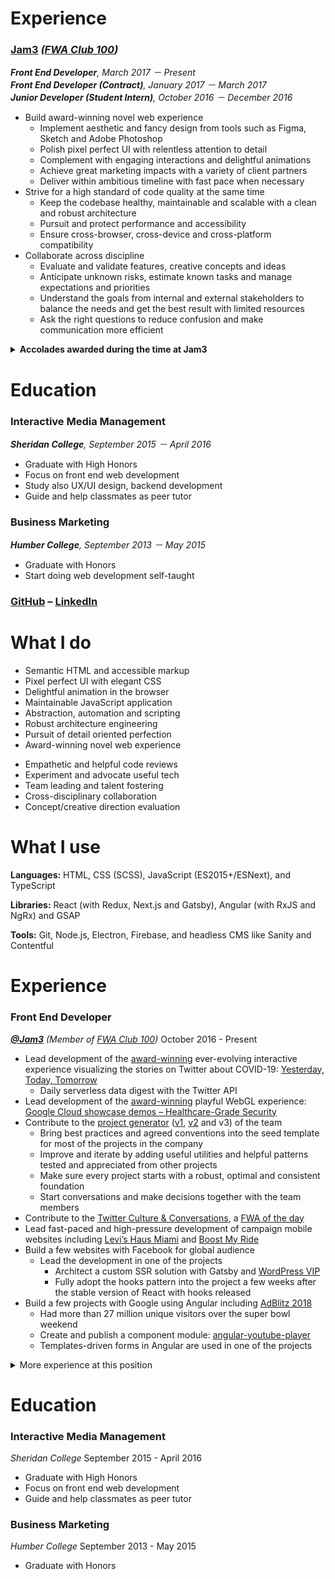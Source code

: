 # Experience

### [Jam3] _([FWA Club 100])_

_**Front End Developer**, March 2017 － Present_<br>
_**Front End Developer (Contract)**, January 2017 － March 2017_<br>
_**Junior Developer (Student Intern)**, October 2016 － December 2016_

- Build award-winning novel web experience
  - Implement aesthetic and fancy design from tools such as Figma, Sketch and Adobe Photoshop
  - Polish pixel perfect UI with relentless attention to detail
  - Complement with engaging interactions and delightful animations
  - Achieve great marketing impacts with a variety of client partners
  - Deliver within ambitious timeline with fast pace when necessary
- Strive for a high standard of code quality at the same time
  - Keep the codebase healthy, maintainable and scalable with a clean and robust architecture
  - Pursuit and protect performance and accessibility
  - Ensure cross-browser, cross-device and cross-platform compatibility
- Collaborate across discipline
  - Evaluate and validate features, creative concepts and ideas
  - Anticipate unknown risks, estimate known tasks and manage expectations and priorities
  - Understand the goals from internal and external stakeholders to balance the needs and get the best result with limited resources
  - Ask the right questions to reduce confusion and make communication more efficient

<details>

<summary><strong>Accolades awarded during the time at Jam3</strong></summary>

- [NFB](https://www.nfb.ca/interactive/yesterday/ "National Film Board of Canada") data visualization with COVID-19 related Tweets: Yesterday, Today, Tomorrow ([see it live](https://yesterday.nfb.ca/))
  - Webby [People's Voice Winner](https://winners.webbyawards.com/2021/websites-and-mobile-sites/general-websites-and-mobile-sites/netart/172346/yesterday-today-tomorrow) in the [NetArt](https://winners.webbyawards.com/winners/websites-and-mobile-sites/general-websites-and-mobile-sites/netart) category
  - [FWA of the day](https://thefwa.com/cases/yesterday-today-tomorrow) － November 4, 2020
  - CSS Design Awards [Website of the day](https://www.cssdesignawards.com/sites/yesterday-today-tomorrow/38071/) － December 3, 2020
  - ADCC Awards: Silver in [Website Animation & Motion](https://winning.work/work/601-nfb-covid), Bronze in [Website Design](https://winning.work/work/600-nfb-covid) and [Creative Data](https://winning.work/work/599-nfb-covid)
- Google Cloud showcase demo: Healthcare-Grade Secure Cloud ([see it live](https://showcase.withgoogle.com/healthcare-security/))
  - [FWA of the day](https://thefwa.com/cases/google-cloud-demos-healthcare) － November 21, 2020
  - Awwwards [Site Of The Day](https://www.awwwards.com/sites/google-cloud-demos-healthcare) and Developer Site － December 18, 2020
  - CSS Design Awards [Website of the day](https://www.cssdesignawards.com/sites/google-cloud-demos-healthcare/38190/) & [Website of the year nominee](https://cssdesignawards.com/woty2020/sites/google-cloud-demos-healthcare) － December 20, 2020
- Twitter Culture & Conversations ([see it live](https://marketing.twitter.com/en/culture-and-conversations#/))
  - [FWA of the day](https://thefwa.com/cases/twitter-culture-conversations) － March 26, 2020

</details>

# Education

### Interactive Media Management

_**Sheridan College**, September 2015 － April 2016_

- Graduate with High Honors
- Focus on front end web development
- Study also UX/UI design, backend development
- Guide and help classmates as peer tutor

### Business Marketing

_**Humber College**, September 2013 － May 2015_

- Graduate with Honors
- Start doing web development self-taught

[jam3]: https://www.jam3.com/
[fwa club 100]: https://thefwa.com/news/fwa-club-100-welcomes-jam3

### [GitHub](https://github.com/neo) – [LinkedIn](https://www.linkedin.com/in/wenchen-li/)

# What I do

- Semantic HTML and accessible markup
- Pixel perfect UI with elegant CSS
- Delightful animation in the browser
- Maintainable JavaScript application
- Abstraction, automation and scripting
- Robust architecture engineering
- Pursuit of detail oriented perfection
- Award-winning novel web experience

<!-- "soft skills" -->

- Empathetic and helpful code reviews
- Experiment and advocate useful tech
- Team leading and talent fostering
- Cross-disciplinary collaboration
- Concept/creative direction evaluation

# What I use

**Languages:** HTML, CSS (SCSS), JavaScript (ES2015+/ESNext), and TypeScript

**Libraries:** React (with Redux, Next.js and Gatsby), Angular (with RxJS and NgRx) and GSAP

**Tools:** Git, Node.js, Electron, Firebase, and headless CMS like Sanity and Contentful

# Experience

### Front End Developer

_**[@Jam3]** (Member of [FWA Club 100])_
October 2016 - Present

- Lead development of the [award-winning](https://thefwa.com/cases/yesterday-today-tomorrow "FWA of the Day") ever-evolving interactive experience visualizing the stories on Twitter about COVID-19: [Yesterday, Today, Tomorrow]
  - Daily serverless data digest with the Twitter API
- Lead development of the [award](https://www.awwwards.com/sites/google-cloud-demos-healthcare "Awwwards: Site of the Day")[-](https://www.cssdesignawards.com/sites/google-cloud-demos-healthcare/38190/ "CSS Design Awards: Website Of The Day")[winning](https://thefwa.com/cases/google-cloud-demos-healthcare "FWA of the Day") playful WebGL experience: [Google Cloud showcase demos – Healthcare-Grade Security]
- Contribute to the [project generator] ([v1], [v2] and v3) of the team
  - Bring best practices and agreed conventions into the seed template for most of the projects in the company
  - Improve and iterate by adding useful utilities and helpful patterns tested and appreciated from other projects
  - Make sure every project starts with a robust, optimal and consistent foundation
  - Start conversations and make decisions together with the team members
- Contribute to the [Twitter Culture & Conversations], a [FWA of the day]
- Lead fast-paced and high-pressure development of campaign mobile websites including [Levi’s Haus Miami] and [Boost My Ride]
- Build a few websites with Facebook for global audience
  - Lead the development in one of the projects
    - Architect a custom SSR solution with Gatsby and [WordPress VIP]
    - Fully adopt the hooks pattern into the project a few weeks after the stable version of React with hooks released
- Build a few projects with Google using Angular including [AdBlitz 2018]
  - Had more than 27 million unique visitors over the super bowl weekend
  - Create and publish a component module: [angular-youtube-player]
  - Templates-driven forms in Angular are used in one of the projects

<details>
<summary>More experience at this position</summary>

- Build [Success Academy Education Institute]
  - Create and publish a reusable UI component: [React Slot Machine Button]
  - Use many lines of regular expression to parse the HTML output from a WYSIWYG CMS and then reassemble to the desire structure
- Build [Oreo Space Dunk]
  - Encode motion graphic assets to optimized video formats balancing creative and performance needs
  - Help implementing a static localization system to make the global campaign available in 9 languages
  - Help using machine learning to train and recognize the cookie on client side (in 2016)
  </details>

# Education

### Interactive Media Management

_Sheridan College_
September 2015 - April 2016

- Graduate with High Honors
- Focus on front end web development
- Guide and help classmates as peer tutor

### Business Marketing

_Humber College_
September 2013 - May 2015

- Graduate with Honors

[@jam3]: https://github.com/Jam3
[fwa club 100]: https://thefwa.com/news/fwa-club-100-welcomes-jam3
[yesterday, today, tomorrow]: https://www.nfb.ca/interactive/yesterday
[google cloud showcase demos – healthcare-grade security]: https://showcase.withgoogle.com/healthcare-security/ "Go to the experience"
[twitter culture & conversations]: https://marketing.twitter.com/na/en/culture-and-conversations#/
[fwa of the day]: https://thefwa.com/cases/twitter-culture-conversations
[levi’s haus miami]: http://strategyonline.ca/2019/12/12/tech-in-action-levis-automates-product-drops-and-pick-ups/
[boost my ride]: http://strategyonline.ca/2019/10/03/adidas-turns-transit-passes-into-scratch-cards-with-ar/
[wordpress vip]: https://wpvip.com/partner/jam3/
[adblitz 2018]: https://youtube.googleblog.com/2018/02/thats-wrap-see-you-in-atlanta-in-2019.html
[angular-youtube-player]: https://www.npmjs.com/package/angular-youtube-player
[success academy education institute]: https://www.successacademies.org/edinstitute/
[react slot machine button]: https://github.com/Jam3/slot-machine-button
[project generator]: https://github.com/Jam3/nextjs-boilerplate
[v2]: https://github.com/Jam3/nyg-jam3
[v1]: https://github.com/Jam3/generator-jam3
[oreo space dunk]: https://agency.googleblog.com/2017/02/google-agency-blog-oreo-dunk-challenge.html
